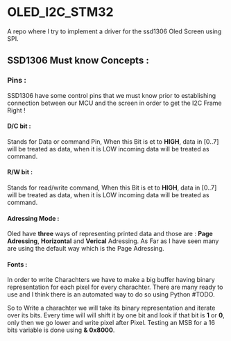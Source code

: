 # OLED_I2C_STM32
A repo where I try to implement a driver for the ssd1306 Oled Screen using SPI.

## SSD1306 Must know Concepts : 

### Pins :
SSD1306 have some control pins that we must know prior to establishing connection between our MCU and the screen in order to get the I2C Frame Right ! 

#### D/C bit :

Stands for Data or command Pin, When this Bit is et to **HIGH**, data in  [0..7] will be treated as data, when it is LOW incoming data will be treated as command.

#### R/W bit :

Stands for read/write command, When this Bit is et to **HIGH**, data in  [0..7] will be treated as data, when it is LOW incoming data will be treated as command.

#### Adressing Mode : 

Oled have **three** ways of representing printed data and those are : **Page Adressing**, **Horizontal** and **Verical** Adressing.
As Far as I have seen many are using the default way which is the Page Adressing.

#### Fonts :

In order to write Charachters we have to make a big buffer having binary representation for each pixel for every charachter.
There are many ready to use and I think there is an automated way to do so using Python #TODO.

So to Write a charachter we will take its binary representation and iterate over its bits. Every time will will shift it by one bit and look if that bit is **1** or **0**, only then we go lower and write pixel after Pixel.
Testing an MSB for a 16 bits variable is done using **& 0x8000**. 


